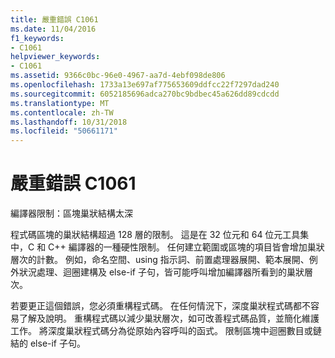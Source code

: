 ```yaml
---
title: 嚴重錯誤 C1061
ms.date: 11/04/2016
f1_keywords:
- C1061
helpviewer_keywords:
- C1061
ms.assetid: 9366c0bc-96e0-4967-aa7d-4ebf098de806
ms.openlocfilehash: 1733a13e697af775653609ddfcc22f7297dad240
ms.sourcegitcommit: 6052185696adca270bc9bdbec45a626dd89cdcdd
ms.translationtype: MT
ms.contentlocale: zh-TW
ms.lasthandoff: 10/31/2018
ms.locfileid: "50661171"
---
```

# <a name="fatal-error-c1061"></a>嚴重錯誤 C1061

編譯器限制：區塊巢狀結構太深

程式碼區塊的巢狀結構超過 128 層的限制。 這是在 32 位元和 64 位元工具集中，C 和 C++ 編譯器的一種硬性限制。 任何建立範圍或區塊的項目皆會增加巢狀層次的計數。 例如，命名空間、using 指示詞、前置處理器展開、範本展開、例外狀況處理、迴圈建構及 else-if 子句，皆可能呼叫增加編譯器所看到的巢狀層次。

若要更正這個錯誤，您必須重構程式碼。 在任何情況下，深度巢狀程式碼都不容易了解及說明。 重構程式碼以減少巢狀層次，如可改善程式碼品質，並簡化維護工作。 將深度巢狀程式碼分為從原始內容呼叫的函式。 限制區塊中迴圈數目或鏈結的 else-if 子句。